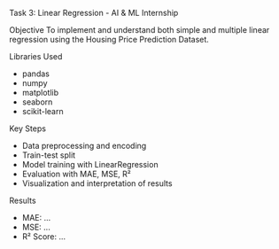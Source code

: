 Task 3: Linear Regression - AI & ML Internship

Objective
To implement and understand both simple and multiple linear regression using the Housing Price Prediction Dataset.

Libraries Used
- pandas
- numpy
- matplotlib
- seaborn
- scikit-learn

Key Steps
- Data preprocessing and encoding
- Train-test split
- Model training with LinearRegression
- Evaluation with MAE, MSE, R²
- Visualization and interpretation of results

Results
- MAE: ...
- MSE: ...
- R² Score: ...

